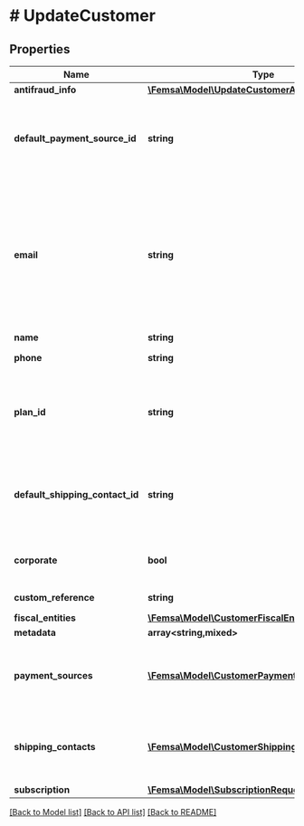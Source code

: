 # # UpdateCustomer

## Properties

Name | Type | Description | Notes
------------ | ------------- | ------------- | -------------
**antifraud_info** | [**\Femsa\Model\UpdateCustomerAntifraudInfo**](UpdateCustomerAntifraudInfo.md) |  | [optional]
**default_payment_source_id** | **string** | It is a parameter that allows to identify in the response, the Femsa ID of a payment method (payment_id) | [optional]
**email** | **string** | An email address is a series of customizable characters followed by a universal Internet symbol, the at symbol (@), the name of a host server, and a web domain ending (.mx, .com, .org, . net, etc). | [optional]
**name** | **string** | Client&#39;s name | [optional]
**phone** | **string** | Is the customer&#39;s phone number | [optional]
**plan_id** | **string** | Contains the ID of a plan, which could together with name, email and phone create a client directly to a subscription | [optional]
**default_shipping_contact_id** | **string** | It is a parameter that allows to identify in the response, the Femsa ID of the shipping address (shipping_contact) | [optional]
**corporate** | **bool** | It is a value that allows identifying if the email is corporate or not. | [optional] [default to false]
**custom_reference** | **string** | It is an undefined value. | [optional]
**fiscal_entities** | [**\Femsa\Model\CustomerFiscalEntitiesRequest[]**](CustomerFiscalEntitiesRequest.md) |  | [optional]
**metadata** | **array<string,mixed>** |  | [optional]
**payment_sources** | [**\Femsa\Model\CustomerPaymentMethodsRequest[]**](CustomerPaymentMethodsRequest.md) | Contains details of the payment methods that the customer has active or has used in Femsa | [optional]
**shipping_contacts** | [**\Femsa\Model\CustomerShippingContacts[]**](CustomerShippingContacts.md) | Contains the detail of the shipping addresses that the client has active or has used in Femsa | [optional]
**subscription** | [**\Femsa\Model\SubscriptionRequest**](SubscriptionRequest.md) |  | [optional]

[[Back to Model list]](../../README.md#models) [[Back to API list]](../../README.md#endpoints) [[Back to README]](../../README.md)
